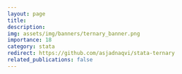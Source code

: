 ```yaml
---
layout: page
title: 
description: 
img: assets/img/banners/ternary_banner.png
importance: 18
category: stata
redirect: https://github.com/asjadnaqvi/stata-ternary
related_publications: false
---
```


